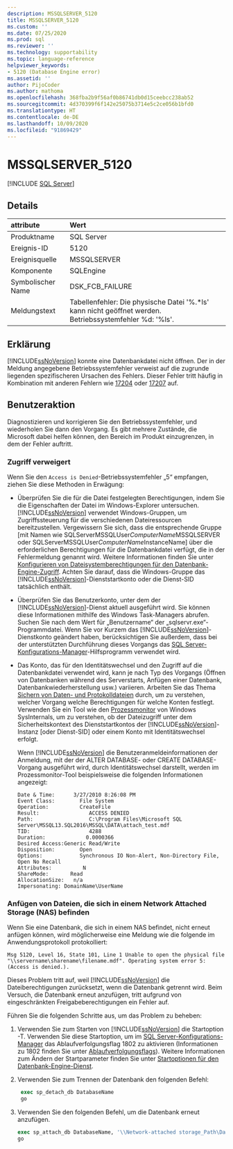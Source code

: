 ```yaml
---
description: MSSQLSERVER_5120
title: MSSQLSERVER_5120
ms.custom: ''
ms.date: 07/25/2020
ms.prod: sql
ms.reviewer: ''
ms.technology: supportability
ms.topic: language-reference
helpviewer_keywords:
- 5120 (Database Engine error)
ms.assetid: ''
author: PijoCoder
ms.author: mathoma
ms.openlocfilehash: 368fba2b9f56af0b86741db0d15ceebcc238ab52
ms.sourcegitcommit: 4d370399f6f142e25075b3714e5c2ce056b1bfd0
ms.translationtype: HT
ms.contentlocale: de-DE
ms.lasthandoff: 10/09/2020
ms.locfileid: "91869429"
---
```

# <a name="mssqlserver_5120"></a>MSSQLSERVER_5120
 [!INCLUDE [SQL Server](../../includes/applies-to-version/sqlserver.md)]
  
## <a name="details"></a>Details  
  
| attribute | Wert |  
| :-------- | :---- |  
|Produktname|SQL Server|  
|Ereignis-ID|5120|  
|Ereignisquelle|MSSQLSERVER|  
|Komponente|SQLEngine|  
|Symbolischer Name|DSK_FCB_FAILURE|  
|Meldungstext|Tabellenfehler: Die physische Datei '%.*ls' kann nicht geöffnet werden. Betriebssystemfehler %d: '%ls'.|  
  
## <a name="explanation"></a>Erklärung  
[!INCLUDE[ssNoVersion](../../includes/ssnoversion-md.md)] konnte eine Datenbankdatei nicht öffnen.  Der in der Meldung angegebene Betriebssystemfehler verweist auf die zugrunde liegenden spezifischeren Ursachen des Fehlers. Dieser Fehler tritt häufig in Kombination mit anderen Fehlern wie [17204](mssqlserver-17204-database-engine-error.md) oder [17207](mssqlserver-17207-database-engine-error.md) auf.
  
## <a name="user-action"></a>Benutzeraktion  
  
  Diagnostizieren und korrigieren Sie den Betriebssystemfehler, und wiederholen Sie dann den Vorgang. Es gibt mehrere Zustände, die Microsoft dabei helfen können, den Bereich im Produkt einzugrenzen, in dem der Fehler auftritt. 
  
### <a name="access-is-denied"></a>Zugriff verweigert 
Wenn Sie den `Access is Denied`-Betriebssystemfehler „5“ empfangen, ziehen Sie diese Methoden in Erwägung:
   -  Überprüfen Sie die für die Datei festgelegten Berechtigungen, indem Sie die Eigenschaften der Datei im Windows-Explorer untersuchen. [!INCLUDE[ssNoVersion](../../includes/ssnoversion-md.md)] verwendet Windows-Gruppen, um Zugriffssteuerung für die verschiedenen Dateiressourcen bereitzustellen. Vergewissern Sie sich, dass die entsprechende Gruppe [mit Namen wie SQLServerMSSQLUser$ComputerName$MSSQLSERVER oder SQLServerMSSQLUser$ComputerName$InstanceName] über die erforderlichen Berechtigungen für die Datenbankdatei verfügt, die in der Fehlermeldung genannt wird. Weitere Informationen finden Sie unter [Konfigurieren von Dateisystemberechtigungen für den Datenbank-Engine-Zugriff](/previous-versions/sql/2014/database-engine/configure-windows/configure-file-system-permissions-for-database-engine-access?view=sql-server-2014). Achten Sie darauf, dass die Windows-Gruppe das [!INCLUDE[ssNoVersion](../../includes/ssnoversion-md.md)]-Dienststartkonto oder die Dienst-SID tatsächlich enthält.
   -  Überprüfen Sie das Benutzerkonto, unter dem der [!INCLUDE[ssNoVersion](../../includes/ssnoversion-md.md)]-Dienst aktuell ausgeführt wird. Sie können diese Informationen mithilfe des Windows Task-Managers abrufen. Suchen Sie nach dem Wert für „Benutzername“ der „sqlservr.exe“-Programmdatei. Wenn Sie vor Kurzem das [!INCLUDE[ssNoVersion](../../includes/ssnoversion-md.md)]-Dienstkonto geändert haben, berücksichtigen Sie außerdem, dass bei der unterstützten Durchführung dieses Vorgangs das [SQL Server-Konfigurations-Manager](../sql-server-configuration-manager.md)-Hilfsprogramm verwendet wird. 
   -  Das Konto, das für den Identitätswechsel und den Zugriff auf die Datenbankdatei verwendet wird, kann je nach Typ des Vorgangs (Öffnen von Datenbanken während des Serverstarts, Anfügen einer Datenbank, Datenbankwiederherstellung usw.) variieren. Arbeiten Sie das Thema [Sichern von Daten- und Protokolldateien](/previous-versions/sql/sql-server-2008-r2/ms189128(v=sql.105)) durch, um zu verstehen, welcher Vorgang welche Berechtigungen für welche Konten festlegt. Verwenden Sie ein Tool wie den [Prozessmonitor](/sysinternals/downloads/procmon) von Windows SysInternals, um zu verstehen, ob der Dateizugriff unter dem Sicherheitskontext des Dienststartkontos der [!INCLUDE[ssNoVersion](../../includes/ssnoversion-md.md)]-Instanz [oder Dienst-SID] oder einem Konto mit Identitätswechsel erfolgt.

      Wenn [!INCLUDE[ssNoVersion](../../includes/ssnoversion-md.md)] die Benutzeranmeldeinformationen der Anmeldung, mit der der ALTER DATABASE- oder CREATE DATABASE-Vorgang ausgeführt wird, durch Identitätswechsel darstellt, werden im Prozessmonitor-Tool beispielsweise die folgenden Informationen angezeigt:
      
        ```
        Date & Time:      3/27/2010 8:26:08 PM
        Event Class:        File System
        Operation:          CreateFile
        Result:                ACCESS DENIED
        Path:                  C:\Program Files\Microsoft SQL Server\MSSQL13.SQL2016\MSSQL\DATA\attach_test.mdf
        TID:                   4288
        Duration:             0.0000366
        Desired Access:Generic Read/Write
        Disposition:        Open
        Options:            Synchronous IO Non-Alert, Non-Directory File, Open No Recall
        Attributes:          N
        ShareMode:       Read
        AllocationSize:   n/a
        Impersonating: DomainName\UserName
        ```
  
  
### <a name="attaching-files-that-reside-on-a-network-attached-storage"></a>Anfügen von Dateien, die sich in einem Network Attached Storage (NAS) befinden  
Wenn Sie eine Datenbank, die sich in einem NAS befindet, nicht erneut anfügen können, wird möglicherweise eine Meldung wie die folgende im Anwendungsprotokoll protokolliert:

`Msg 5120, Level 16, State 101, Line 1 Unable to open the physical file "\\servername\sharename\filename.mdf". Operating system error 5: (Access is denied.).`

Dieses Problem tritt auf, weil [!INCLUDE[ssNoVersion](../../includes/ssnoversion-md.md)] die Dateiberechtigungen zurücksetzt, wenn die Datenbank getrennt wird. Beim Versuch, die Datenbank erneut anzufügen, tritt aufgrund von eingeschränkten Freigabeberechtigungen ein Fehler auf.

Führen Sie die folgenden Schritte aus, um das Problem zu beheben:
1. Verwenden Sie zum Starten von [!INCLUDE[ssNoVersion](../../includes/ssnoversion-md.md)] die Startoption -T. Verwenden Sie diese Startoption, um im [SQL Server-Konfigurations-Manager](../sql-server-configuration-manager.md) das Ablaufverfolgungsflag 1802 zu aktivieren (Informationen zu 1802 finden Sie unter [Ablaufverfolgungsflags](../../t-sql/database-console-commands/dbcc-traceon-transact-sql.md)). Weitere Informationen zum Ändern der Startparameter finden Sie unter [Startoptionen für den Datenbank-Engine-Dienst](../../database-engine/configure-windows/database-engine-service-startup-options.md).

2. Verwenden Sie zum Trennen der Datenbank den folgenden Befehl:
   ```sql
    exec sp_detach_db DatabaseName
    go 
   ```

3. Verwenden Sie den folgenden Befehl, um die Datenbank erneut anzufügen.
   ```sql
   exec sp_attach_db DatabaseName, '\\Network-attached storage_Path\DatabaseMDFFile.mdf', '\\Network-attached storage_Path\DatabaseLDFFile.ldf'
   go
   ```
